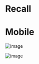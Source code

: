 # Recall

# Mobile 
![image](https://github.com/MuhammadTurkmen/Recall/assets/142389953/c478dd2d-bd06-4d7b-8271-a9db5fa93648)

![image](https://github.com/MuhammadTurkmen/Recall/assets/142389953/1999b548-e998-43fd-8c72-c78692f97efb)
